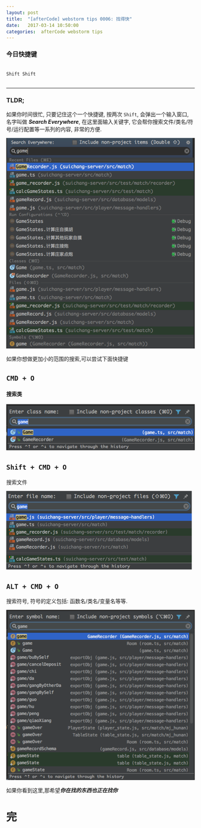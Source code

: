 ```yaml
---
layout: post
title:  "[afterCode] webstorm tips 0006: 找得快"
date:   2017-03-14 10:50:00
categories:  afterCode webstorm tips
---
```


### 今日快捷键

```

Shift Shift
 
```

----


### TLDR;

如果你时间很忙, 只要记住这个一个快捷键, 按两次 `Shift`, 会弹出一个输入窗口, 名字叫做 ***Search Everywhere***, 在这里面输入关键字, 它会帮你搜索文件/类名/符号/运行配置等一系列的内容, 非常的方便.

![search everywhere](https://raw.githubusercontent.com/stormslowly/stormslowly.github.io/master/imgs/shift_shift_game.png)


如果你想做更加小的范围的搜索,可以尝试下面快捷键


## `CMD + O`
#### 搜索类

![search class](https://raw.githubusercontent.com/stormslowly/stormslowly.github.io/master/imgs/cmd+o_class_game.png)

## `Shift + CMD + O`
搜索文件

![search file](https://raw.githubusercontent.com/stormslowly/stormslowly.github.io/master/imgs/shift+cmd+o_game.png)

## `ALT + CMD + O`
搜索符号, 符号的定义包括: 函数名/类名/变量名等等.

![search file](https://raw.githubusercontent.com/stormslowly/stormslowly.github.io/master/imgs/alt+cmd+o_game.png)



如果你看到这里,那希望***你在找的东西也正在找你***

# 完
